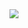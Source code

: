 <img align="center" src="https://github-readme-stats.vercel.app/api/<CARD_TYPE>/?username=DocsGuy&theme=black" />
